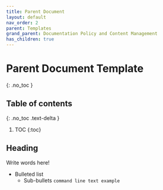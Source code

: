 ```yaml
---
title: Parent Document
layout: default
nav_order: 2
parent: Templates
grand_parent: Documentation Policy and Content Management
has_children: true
---
```



# Parent Document Template
{: .no_toc }

## Table of contents
{: .no_toc .text-delta }

1. TOC
{:toc}

## Heading
Write words here!
* Bulleted list
  * Sub-bullets
  ```command line text example```